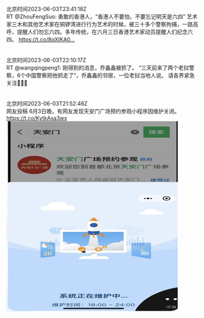 北京时间2023-06-03T23:41:18Z<br>RT @ZhouFengSuo: 勇敢的香港人，“香港人不要怕，不要忘记明天是六四”
艺术家三木和其他艺术家在铜锣湾进行行为艺术的时候，被三十多个警察拘捕，一路高呼，提醒人们勿忘六四。多年传统，在六月三日香港艺术家动员提醒人们纪念六四。 https://t.co/8qXIKA0…<br><br><br>北京时间2023-06-03T22:10:17Z<br>RT @wangqingpeng1: 刚得到的消息，乔鑫鑫被抓了。
“三天前来了两个老挝警察，6个中国警察把他抓走了”，乔鑫鑫的邻居，一位老挝当地人说。
请各界紧急关注🙏🙏🙏<br><br><br>北京时间2023-06-03T21:52:46Z<br>网友投稿
6月3日晚，有网友发现天安门广场预约参观小程序因维护关闭。 https://t.co/KytkAsa3wx<br><img src='/temp/image/2023/t-Month-6/1664993529087553536_0.jpg' width='450' height='500'><br><br>